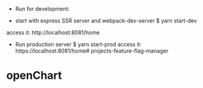 - Run for development:

- start with express SSR server and webpack-dev-server
$ yarn start-dev

access it: http://localhost:8081/home

- Run production server
$ yarn start-prod
access it: https://localhost:8081/home# projects-feature-flag-manager
# openChart
